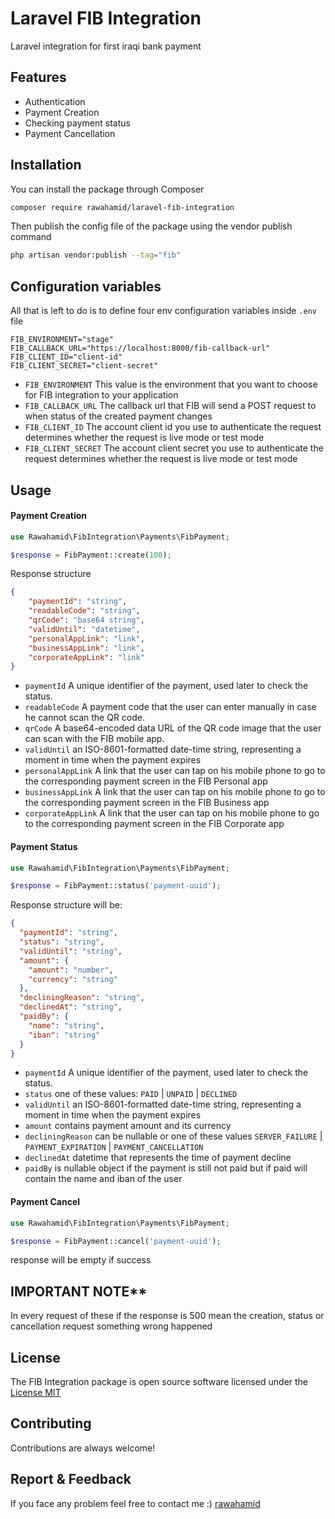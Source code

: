 # Laravel FIB Integration

Laravel integration for first iraqi bank payment

## Features
- Authentication
- Payment Creation
- Checking payment status
- Payment Cancellation

## Installation

You can install the package through Composer
```bash
composer require rawahamid/laravel-fib-integration
```

Then publish the config file of the package using the vendor publish command
```bash
php artisan vendor:publish --tag="fib"
```

## Configuration variables
All that is left to do is to define four env configuration variables inside `.env` file
```dotenv
FIB_ENVIRONMENT="stage"
FIB_CALLBACK_URL="https://localhost:8000/fib-callback-url"
FIB_CLIENT_ID="client-id"
FIB_CLIENT_SECRET="client-secret"
```

- `FIB_ENVIRONMENT` This value is the environment that you want to choose for FIB integration to your application
- `FIB_CALLBACK_URL` The callback url that FIB will send a POST request to when status of the created payment changes 
- `FIB_CLIENT_ID` The account client id you use to authenticate the request determines whether the request is live mode or test mode
- `FIB_CLIENT_SECRET` The account client secret you use to authenticate the request determines whether the request is live mode or test mode

## Usage

#### Payment Creation
```php
use Rawahamid\FibIntegration\Payments\FibPayment;

$response = FibPayment::create(100);
```

Response structure
```json
{
    "paymentId": "string",
    "readableCode": "string",
    "qrCode": "base64 string",
    "validUntil": "datetime",
    "personalAppLink": "link",
    "businessAppLink": "link",
    "corporateAppLink": "link"
}
```
- `paymentId` A unique identifier of the payment, used later to check the status.
- `readableCode` A payment code that the user can enter manually in case he cannot scan the QR code.
- `qrCode` A base64-encoded data URL of the QR code image that the user can scan with the FIB mobile app.
- `validUntil` an ISO-8601-formatted date-time string, representing a moment in time when the payment expires
- `personalAppLink` A link that the user can tap on his mobile phone to go to the corresponding payment screen in the FIB Personal app
- `businessAppLink` A link that the user can tap on his mobile phone to go to the corresponding payment screen in the FIB Business app
- `corporateAppLink`  A link that the user can tap on his mobile phone to go to the corresponding payment screen in the FIB Corporate app

#### Payment Status
```php
use Rawahamid\FibIntegration\Payments\FibPayment;

$response = FibPayment::status('payment-uuid');
```
Response structure will be: 
```json
{
  "paymentId": "string",
  "status": "string",
  "validUntil": "string",
  "amount": {
    "amount": "number",
    "currency": "string"
  },
  "decliningReason": "string",
  "declinedAt": "string",
  "paidBy": {
    "name": "string",
    "iban": "string"
  }
}
```
- `paymentId` A unique identifier of the payment, used later to check the status.
- `status` one of these values: `PAID` | `UNPAID` | `DECLINED`
- `validUntil` an ISO-8601-formatted date-time string, representing a moment in time when the payment expires
- `amount` contains payment amount and its currency
- `decliningReason` can be nullable or one of these values `SERVER_FAILURE` | `PAYMENT_EXPIRATION` | `PAYMENT_CANCELLATION`
- `declinedAt` datetime that represents the time of payment decline
- `paidBy` is nullable object if the payment is still not paid but if paid will contain the name and iban of the user

#### Payment Cancel
```php
use Rawahamid\FibIntegration\Payments\FibPayment;

$response = FibPayment::cancel('payment-uuid');
```
response will be empty if success

## IMPORTANT NOTE**
In every request of these if the response is 500 mean the creation, status or cancellation request something wrong happened

## License

The FIB Integration package is open source software licensed under the [License MIT](https://choosealicense.com/licenses/mit/)

## Contributing
Contributions are always welcome!

## Report & Feedback
If you face any problem feel free to contact me :) [rawahamid](mailto://rawahamid4321@gmail.com)
